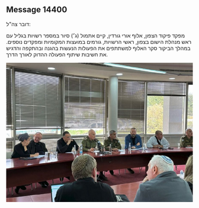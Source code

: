## Message 14400

דובר צה"ל:


מפקד פיקוד הצפון, אלוף אורי גורדין, קיים אתמול (ג׳) סיור במספר רשויות בגליל עם ראש מנהלת הישום בצפון, ראשי הרשויות, גורמים במועצות המקומיות ומפקדים נוספים. במהלך הביקור סקר האלוף למשתתפים את הפעולות הנעשות בהגנה ובהתקפה והדגיש את חשיבות שיתוף הפעולה ההדוק לאורך הדרך.

![Photo](14400/14400_photo.jpg)
